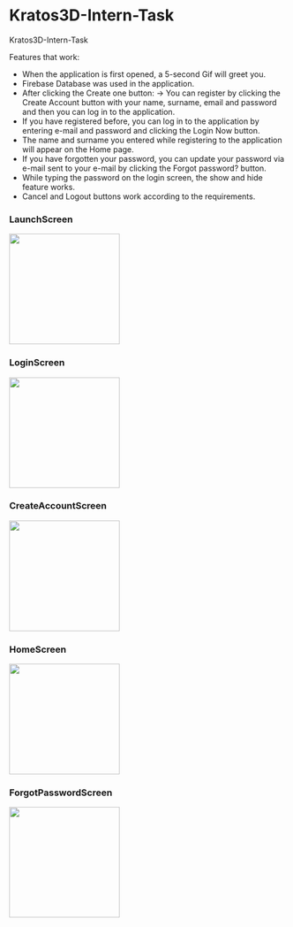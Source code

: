 # Kratos3D-Intern-Task
Kratos3D-Intern-Task

Features that work:

* When the application is first opened, a 5-second Gif will greet you.
* Firebase Database was used in the application. 
* After clicking the Create one button:
-> You can register by clicking the Create Account button with your name, surname, email and password and then you can log in to the application.
* If you have registered before, you can log in to the application by entering e-mail and password and clicking the Login Now button.
* The name and surname you entered while registering to the application will appear on the Home page.
* If you have forgotten your password, you can update your password via e-mail sent to your e-mail by clicking the Forgot password? button.
* While typing the password on the login screen, the show and hide feature works.
* Cancel and Logout buttons work according to the requirements.


### LaunchScreen
<img src="https://github.com/BeyzaZngn/Kratos3D-Intern-Task/assets/112340720/24f63e88-6838-4b57-9439-4eebd6eb17b9" width="200" />

<br>

### LoginScreen
<img src="https://github.com/BeyzaZngn/Kratos3D-Intern-Task/assets/112340720/5c9a1bc6-ef97-4e0f-a519-2e8d2722c0fa" width="200" />

<br>

### CreateAccountScreen
<img src="https://github.com/BeyzaZngn/Kratos3D-Intern-Task/assets/112340720/e276dfc9-bbb6-4694-9a19-bda6bd242e17" width="200" />

<br>

### HomeScreen
<img src="https://github.com/BeyzaZngn/Kratos3D-Intern-Task/assets/112340720/aa6352c4-5b3f-4335-95d4-0f91943b4b21" width="200" />

<br>

### ForgotPasswordScreen
<img src="https://github.com/BeyzaZngn/Kratos3D-Intern-Task/assets/112340720/24af08b9-bd81-479a-8531-9da8224dbbbf" width="200" />


